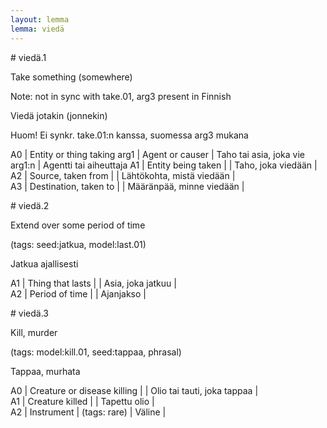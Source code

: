 ```yaml
---
layout: lemma
lemma: viedä
---
```


<div class="sense">
# <span class="sensename">viedä.1</span>

<span class="description">Take something (somewhere)</span>

Note: not in sync with take.01, arg3 present in Finnish

<span class="description">Viedä jotakin (jonnekin)</span>

Huom! Ei synkr. take.01:n kanssa, suomessa arg3 mukana

A0 | Entity or thing taking arg1 | Agent or causer | Taho tai asia, joka vie arg1:n | Agentti tai aiheuttaja
A1 | Entity being taken |   | Taho, joka viedään |  
A2 | Source, taken from |   | Lähtökohta, mistä viedään |  
A3 | Destination, taken to |   | Määränpää, minne viedään |  

</div>

<div class="sense">
# <span class="sensename">viedä.2</span>

<span class="description">Extend over some period of time</span>

(tags: seed:jatkua, model:last.01)

<span class="description">Jatkua ajallisesti</span>



A1 | Thing that lasts |   | Asia, joka jatkuu |  
A2 | Period of time |   | Ajanjakso |  

</div>

<div class="sense">
# <span class="sensename">viedä.3</span>

<span class="description">Kill, murder</span>

(tags: model:kill.01, seed:tappaa, phrasal)

<span class="description">Tappaa, murhata</span>

A0 | Creature or disease killing |   | Olio tai tauti, joka tappaa |  
A1 | Creature killed |   | Tapettu olio |  
A2 | Instrument | (tags: rare) | Väline |  

</div>

